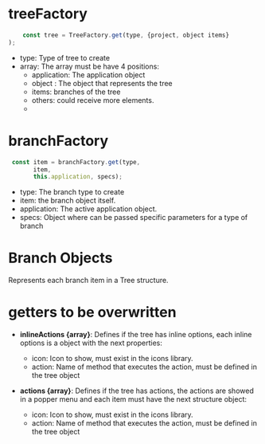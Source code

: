 # treeFactory

```js
    const tree = TreeFactory.get(type, {project, object items}
);
```

- type: Type of tree to create
- array: The array must be have 4 positions:
    - application: The application object
    - object : The object that represents the tree
    - items: branches of the tree
    - others: could receive more elements.
    -

# branchFactory

 ```js
  const item = branchFactory.get(type,
        item,
        this.application, specs);
 ```

- type: The branch type to create
- item: the branch object itself.
- application: The active application object.
- specs: Object where can be passed specific parameters for a type of branch

# Branch Objects

Represents each branch item in a Tree structure.

# getters to be overwritten

- **inlineActions {array}**: Defines if the tree has inline options, each inline options is a object with the next
  properties:
  - icon: Icon to show, must exist in the icons library.
  - action: Name of method that executes the action, must be defined in the tree object

- **actions {array}**: Defines if the tree has actions, the actions are showed in a popper menu and each item must have
  the next structure object:
  - icon: Icon to show, must exist in the icons library.
  - action: Name of method that executes the action, must be defined in the tree object
